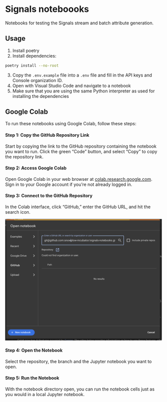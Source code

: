 # Signals noteboooks

Notebooks for testing the Signals stream and batch attribute generation.

## Usage

1. Install poetry
2. Install dependencies:

```sh
poetry install --no-root
```

3. Copy the `.env.example` file into a `.env` file and fill in the API keys and Console organization ID.
4. Open with Visual Studio Code and navigate to a notebook
5. Make sure that you are using the same Python interpreter as used for installing the dependencies

## Google Colab
To run these notebooks using Google Colab, follow these steps:

#### Step 1: Copy the GitHub Repository Link
Start by copying the link to the GitHub repository containing the notebook you want to run. Click the green “Code” button, and select “Copy” to copy the repository link.

#### Step 2: Access Google Colab
Open Google Colab in your web browser at [colab.research.google.com](colab.research.google.com). Sign in to your Google account if you’re not already logged in.

#### Step 3: Connect to the GitHub Repository
In the Colab interface, click “GitHub,” enter the GitHub URL, and hit the search icon.

![link to github](images/link_to_github.png)

#### Step 4: Open the Notebook
Select the repository, the branch and the Jupyter notebook you want to open.

#### Step 5: Run the Notebook
With the notebook directory open, you can run the notebook cells just as you would in a local Jupyter notebook.


